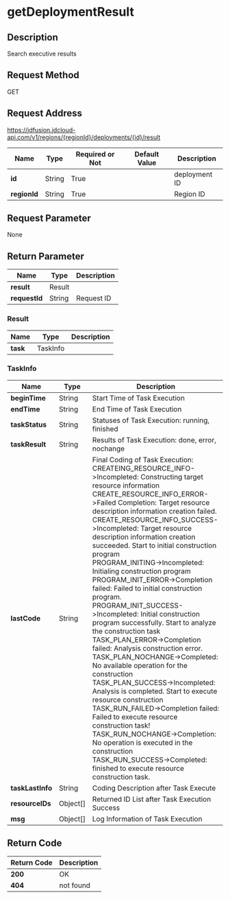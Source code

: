 # getDeploymentResult


## Description
Search executive results

## Request Method
GET

## Request Address
https://jdfusion.jdcloud-api.com/v1/regions/{regionId}/deployments/{id}/result

|Name|Type|Required or Not|Default Value|Description|
|---|---|---|---|---|
|**id**|String|True| |deployment ID|
|**regionId**|String|True| |Region ID|

## Request Parameter
None


## Return Parameter
|Name|Type|Description|
|---|---|---|
|**result**|Result| |
|**requestId**|String|Request ID|

### Result
|Name|Type|Description|
|---|---|---|
|**task**|TaskInfo| |
### TaskInfo
|Name|Type|Description|
|---|---|---|
|**beginTime**|String|Start Time of Task Execution|
|**endTime**|String|End Time of Task Execution|
|**taskStatus**|String|Statuses of Task Execution: running, finished|
|**taskResult**|String|Results of Task Execution: done, error, nochange|
|**lastCode**|String|Final Coding of Task Execution:<br>CREATEING_RESOURCE_INFO->Incompleted: Constructing target resource information<br>CREATE_RESOURCE_INFO_ERROR->Failed Completion: Target resource description information creation failed. <br>CREATE_RESOURCE_INFO_SUCCESS->Incompleted: Target resource description information creation succeeded. Start to initial construction program<br>PROGRAM_INITING->Incompleted: Initialing construction program<br>PROGRAM_INIT_ERROR->Completion failed: Failed to initial construction program. <br>PROGRAM_INIT_SUCCESS->Incompleted: Initial construction program successfully. Start to analyze the construction task<br>TASK_PLAN_ERROR->Completion failed: Analysis construction error. <br>TASK_PLAN_NOCHANGE->Completed: No available operation for the construction<br>TASK_PLAN_SUCCESS->Incompleted: Analysis is completed. Start to execute resource construction<br>TASK_RUN_FAILED->Completion failed: Failed to execute resource construction task! <br>TASK_RUN_NOCHANGE->Completion: No operation is executed in the construction<br>TASK_RUN_SUCCESS->Completed: finished to execute resource construction task.|
|**taskLastInfo**|String|Coding Description after Task Execute|
|**resourceIDs**|Object[]|Returned ID List after Task Execution Success|
|**msg**|Object[]|Log Information of Task Execution|

## Return Code
|Return Code|Description|
|---|---|
|**200**|OK|
|**404**|not found|
